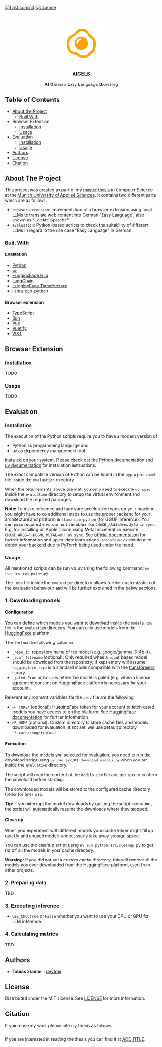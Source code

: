 [![Last commit][commit-shield]][commit-url]
[![License][license-shield]][license-url]

<!-- PROJECT LOGO -->
<br />
<p align="center">
  <a href="https://github.com/devtobi/aigelb">
    <img src="./assets/logo.png" alt="AIGELB logo" width="128" height="129">
  </a>

  <h3 align="center">AIGELB</h3>

  <p align="center">
    <b>AI</b> <b>G</b>erman <b>E</b>asy <b>L</b>anguage <b>B</b>rowsing
  </p>
</p>

<!-- TABLE OF CONTENTS -->
## Table of Contents

* [About the Project](#about-the-project)
  * [Built With](#built-with)
* Browser Extension
  * [Installation](#installation)
  * [Usage](#usage)
* Evaluation
  * [Installation](#installation-1)
  * [Usage](#usage-1)
* [Authors](#authors)
* [License](#license)
* [Citation](#citation)

<!-- ABOUT THE PROJECT -->
## About The Project

This project was created as part of my [master thesis](#citation)
in Computer Science at the [Munich University of Applied Sciences](https://hm.edu/en/).
It contains two different parts which are as follows:

* `browser-extension`: Implementation of a browser extension using local LLMs
to translate web content into German "Easy Language", also known as "Leichte Sprache".
* `evaluation`: Python-based scripts to check the suitability
of different LLMs in regard to the use case "Easy Language" in German.

### Built With

#### Evaluation

* [Python](https://www.python.org)
* [uv](https://docs.astral.sh/uv/)
* [HuggingFace Hub](https://huggingface.co)
* [LangChain](https://www.langchain.com)
* [HuggingFace Transformers](https://huggingface.co/docs/transformers/index)
* [llama-cpp-python](https://llama-cpp-python.readthedocs.io)

#### Browser extension

* [TypeScript](https://www.typescriptlang.org)
* [Bun](https://bun.sh)
* [Vue](https://vuejs.org)
* [Vuetify](https://vuetifyjs.com)
* [WXT](https://wxt.dev)

## Browser Extension

### Installation

TODO

### Usage

TODO

## Evaluation

### Installation

The execution of the Python scripts require you to have a modern version of

* Python as programming language and
* uv as dependency management tool

installed on your system.
Please check out the [Python documentation](https://www.python.org/downloads)
and [uv documentation](https://docs.astral.sh/uv/getting-started/installation/)
for installation instructions.

The exact compatible version of Python
can be found in the `pyproject.toml` file inside the `evaluation` directory.

When the requirements above are met,
you only need to execute `uv sync` inside the `evaluation` directory
to setup the virtual environment and download the required packages.

**Note:** To make inference and hardware acceleration work on your machine, you might have to do additional steps to use the proper backend for your architecture and platform in `llama-cpp-python` (for GGUF inference). You can pass required environment variables like `CMAKE_ARGS` directly to `uv sync`. E.g. for installing on Apple silicon using Metal acceleration execute `CMAKE_ARGS="-DGGML_METAL=on" uv sync`.
See [official documentation](https://llama-cpp-python.readthedocs.io/en/latest/#supported-backends)
for further information and up-to-date instructions. 
`transformers` should auto-detect your backend
due to PyTorch being used under the hood.

### Usage

All mentioned scripts can be run via uv
using the following command: `uv run <script-path>.py`

The `.env` file inside the `evaluation` directory
allows further customization of the evaluation behaviour
and will be further explained in the below sections.

### 1. Downloading models

#### Configuration

You can define which models you want to download
inside the `models.csv` file in the `evaluation` directory.
You can only use models from the [HuggingFace](https://huggingface.co) platform.

The file has the following columns:

* `_repo_id`: repository name of the model (e.g. [google/gemma-3-4b-it](https://huggingface.co/google/gemma-3-4b-it)).
* `_gguf_filename` (optional): Only required when a `.gguf` based model
should be download from the repository;
if kept empty will assume `huggingface_repo` is a standard model compatible with
the [transformers](https://huggingface.co/docs/transformers/index) library.
* `_gated`: `True` or `False` whether the model is gated
(e.g. when a license agreement consent on HuggingFace
platform is necessary for your account).

Relevant environment variables for the `.env` file are the following:

* `HF_TOKEN` (optional): HuggingFace token for your account
to fetch gated models you have access to on the platform.
See [HuggingFace documentation](https://huggingface.co/docs/hub/security-tokens)
for further information.
* `HF_HOME` (optional): Custom directory to store cache files and models downloaded for evaluation. If not set, will use default directory `~/.cache/huggingface`

#### Execution

To download the models you selected for evaluation,
you need to run the download script
using `uv run src/01_download_models.py`
when you are inside the `evaluation` directory.

The script will read the content of the `models.csv` file
and ask you to confirm the download before starting.

The downloaded models will be stored to the configured cache directory folder for later use.

**Tip:** If you interrupt the model downloads by quitting the script execution,
the script will automatically resume the downloads where they stopped.

#### Clean up

When you experiment with different models
your cache folder might fill up quickly
and unused models unnecessarly take away storage space.

You can use the cleanup script using `uv run python src/cleanup.py`
to get rid off all the models in your cache directory.

**Warning:** If you did not set a custom cache directory, this will remove all the models you ever downloaded from the HuggingFace platform, even from other projects.

### 2. Preparing data

TBD

### 3. Executing inference

* `USE_CPU`: `True` or `False` whether you want to use your CPU or GPU for LLM inference.

### 4. Calculating metrics

TBD

<!-- AUTHORS -->
## Authors

* **Tobias Stadler** - [devtobi](https://github.com/devtobi)

<!-- LICENSE -->
## License

Distributed under the MIT License. See [LICENSE][license-url] for more information.

## Citation

If you reuse my work please cite my thesis as follows:

```bibtex
```

If you are interested in reading the thesis you can find it at [ADD TITLE](https://github.com/devtobi).

[license-shield]: https://img.shields.io/github/license/devtobi/aigelb.svg?style=for-the-badge&logo=github
[license-url]: https://github.com/devtobi/aigelb/blob/main/LICENSE

[commit-shield]: https://img.shields.io/github/last-commit/devtobi/cv?style=for-the-badge&logo=github
[commit-url]: https://github.com/devtobi/cv/commit/main
